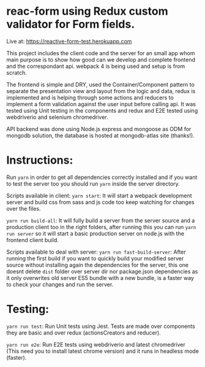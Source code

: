 # reac-form using Redux custom validator for Form fields.

Live at: https://reactive-form-test.herokuapp.com

This project includes the client code and the server for an small app whom main purpose is to show how good can we develop and complete frontend and the correspondant api. webpack 4 is being used and setup is from scratch.

The frontend is simple and DRY, used the Container/Component pattern to separate the presentation view and layout from the logic and data, redux is implemented and is helping through some actions and reducers to implement a form validation against the user input before calling api. It was tested using Unit testing in the components and redux and E2E tested using webdriverio and selenium chromedriver.

API backend was done using Node.js express and mongoose as ODM for mongodb solution, the database is hosted at mongodb-atlas site (thanks!).

# Instructions:

Run `yarn` in order to get all dependencies correctly installed and if you want to test the server too you should run `yarn` inside the server directory.

Scripts available in client:
`yarn start`: It will start a webpack development server and build css from sass and js code too keep watching for changes over the files.

`yarn run build-all`: It will fully build a server from the server source and a production client too in the right folders, after running this you can run `yarn run server` so it will start a basic production server on node.js with the frontend client build.

Scripts available to deal with server:
`yarn run fast-build-server`: After running the first build if you want to quickly build your modified server source without installing again the dependencies for the server, this one doesnt delete `dist` folder over server dir nor package.json dependencies as it only overwrites old server ES5 bundle with a new bundle, is a faster way to check your changes and run the server.

# Testing:

`yarn run test`: Run Unit tests using Jest. Tests are made over components they are basic and over redux (actionsCreators and reducer).

`yarn run e2e`: Run E2E tests using webdriverio and latest chromedriver (This need you to install latest chrome version) and it runs in headless mode (faster).
